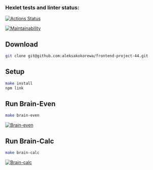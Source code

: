 ### Hexlet tests and linter status:
[![Actions Status](https://github.com/aleksakokorewa/frontend-project-44/workflows/hexlet-check/badge.svg)](https://github.com/aleksakokorewa/frontend-project-44/actions)

[![Maintainability](https://api.codeclimate.com/v1/badges/529fc931386c89928730/maintainability)](https://codeclimate.com/github/aleksakokorewa/frontend-project-44/maintainability)

## Download

```bash
git clone git@github.com:aleksakokorewa/frontend-project-44.git
```

## Setup

```bash
make install
npm link
```

## Run Brain-Even

```bash
make brain-even
```

[![Brain-even](https://asciinema.org/a/gil2VAjJmdUAwbloGx6eh4TRu.svg)](https://asciinema.org/a/gil2VAjJmdUAwbloGx6eh4TRu)

## Run Brain-Calc

```bash
make brain-calc
```

[![Brain-calc](https://asciinema.org/a/X32HiKeMtaqSrHCLpFoqBATpm.svg)](https://asciinema.org/a/X32HiKeMtaqSrHCLpFoqBATpm)
